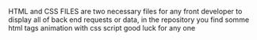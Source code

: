 HTML and CSS FILES are two necessary files for any front developer to display all of back end requests or data,
in the repository you find somme html tags animation with css script
good luck for any one
